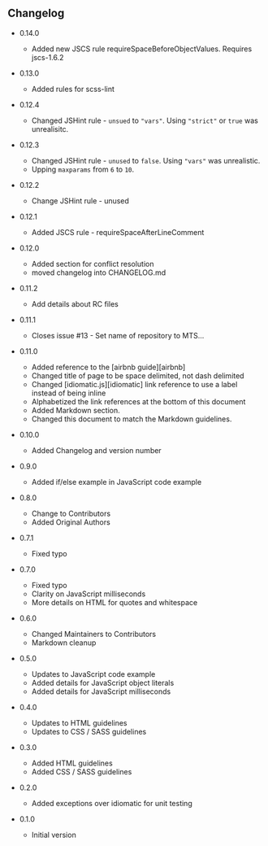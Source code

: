 ## Changelog
- 0.14.0
  - Added new JSCS rule requireSpaceBeforeObjectValues.  Requires jscs-1.6.2

- 0.13.0
  - Added rules for scss-lint

- 0.12.4
  - Changed JSHint rule - `unsued` to `"vars"`.  Using `"strict"` or `true` was
    unrealisitc.

- 0.12.3
  - Changed JSHint rule - `unused` to `false`.  Using `"vars"` was unrealistic.
  - Upping `maxparams` from `6` to `10`.

- 0.12.2
  - Change JSHint rule - unused

- 0.12.1
  - Added JSCS rule - requireSpaceAfterLineComment

- 0.12.0
  - Added section for conflict resolution
  - moved changelog into CHANGELOG.md

- 0.11.2
  - Add details about RC files

- 0.11.1
  - Closes issue #13 - Set name of repository to MTS...

- 0.11.0
  - Added reference to the [airbnb guide][airbnb]
  - Changed title of page to be space delimited, not dash delimited
  - Changed [idiomatic.js][idiomatic] link reference to use a label instead of
    being inline
  - Alphabetized the link references at the bottom of this document
  - Added Markdown section.
  - Changed this document to match the Markdown guidelines.

- 0.10.0
  - Added Changelog and version number

- 0.9.0
  - Added if/else example in JavaScript code example

- 0.8.0
  - Change to Contributors
  - Added Original Authors

- 0.7.1
  - Fixed typo

- 0.7.0
  - Fixed typo
  - Clarity on JavaScript milliseconds
  - More details on HTML for quotes and whitespace

- 0.6.0
  - Changed Maintainers to Contributors
  - Markdown cleanup

- 0.5.0
  - Updates to JavaScript code example
  - Added details for JavaScript object literals
  - Added details for JavaScript milliseconds

- 0.4.0
  - Updates to HTML guidelines
  - Updates to CSS / SASS guidelines

- 0.3.0
  - Added HTML guidelines
  - Added CSS / SASS guidelines

- 0.2.0
  - Added exceptions over idiomatic for unit testing

- 0.1.0
  - Initial version
